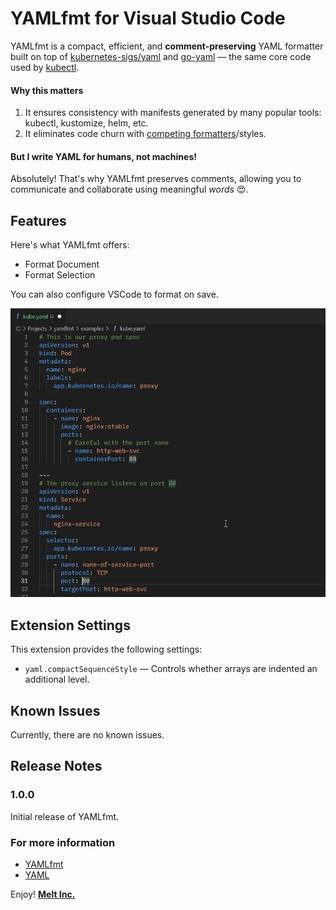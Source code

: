 # YAMLfmt for Visual Studio Code

YAMLfmt is a compact, efficient, and **comment-preserving** YAML formatter built on top of [kubernetes-sigs/yaml](https://github.com/kubernetes-sigs/yaml) and [go-yaml](https://github.com/go-yaml/yaml) — the same core code used by [kubectl](https://kubernetes.io/docs/reference/kubectl/kubectl/).


#### Why this matters

1. It ensures consistency with manifests generated by many popular tools: kubectl, kustomize, helm, etc.
1. It eliminates code churn with [competing formatters](https://github.com/prettier/prettier/issues/12385#issuecomment-1147958026)/styles.

#### But I write YAML for humans, not machines!

Absolutely! That's why YAMLfmt preserves comments, allowing you to communicate and collaborate using meaningful _words_ 😍.

## Features

Here's what YAMLfmt offers:

 - Format Document
 - Format Selection

You can also configure VSCode to format on save.

![YAMLfmt Demo](docs/demo.gif)

## Extension Settings

This extension provides the following settings:

* `yaml.compactSequenceStyle` — Controls whether arrays are indented an additional level.

## Known Issues

Currently, there are no known issues.

## Release Notes

### 1.0.0

Initial release of YAMLfmt.

### For more information

* [YAMLfmt](http://github.com/melt-inc/yamlfmt)
* [YAML](https://yaml.org/)

Enjoy! **[Melt Inc.](https://github.com/melt-inc)**
